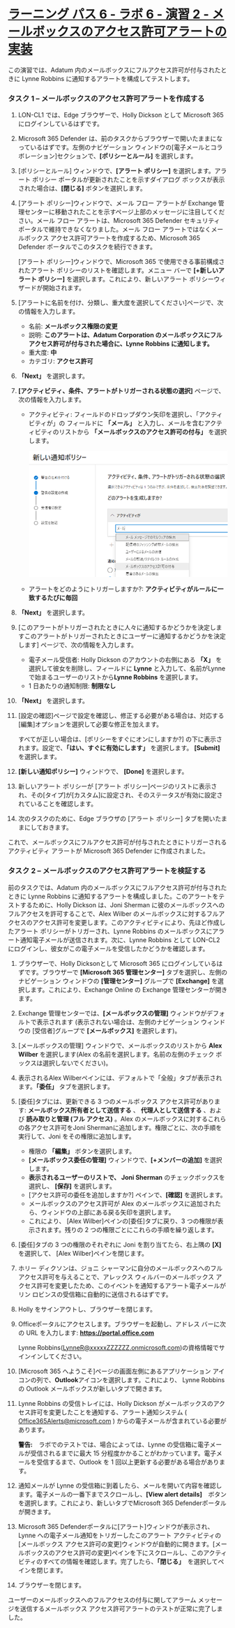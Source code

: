 # [ラーニング パス 6 - ラボ 6 - 演習 2 - メールボックスのアクセス許可アラートの実装](https://github.com/ctct-edu/ms-102-lab/blob/main/Instructions/Labs/LAB_AK_06_Lab6_Ex2_Mailbox_Permission_Alert.md#learning-path-6---lab-6---exercise-2---implement-mailbox-permission-alert)

この演習では、Adatum 内のメールボックスにフルアクセス許可が付与されたときに Lynne Robbins に通知するアラートを構成してテストします。

### タスク 1 – メールボックスのアクセス許可アラートを作成する

1. LON-CL1 では、Edge ブラウザーで、Holly Dickson として Microsoft 365 にログインしているはずです。

2. Microsoft 365 Defender は、前のタスクからブラウザーで開いたままになっているはずです。左側のナビゲーション ウィンドウの[電子メールとコラボレーション]セクションで、**[ポリシーとルール]** を選択します。

3. [ポリシーとルール] ウィンドウで、**[アラート ポリシー]** を選択します。アラート ポリシー ポータルが更新されたことを示すダイアログ ボックスが表示された場合は、**[閉じる]** ボタンを選択します。

4. [アラート ポリシー]ウィンドウで、メール フロー アラートが Exchange 管理センターに移動されたことを示すページ上部のメッセージに注目してください。メール フロー アラートは、Microsoft 365 Defender セキュリティ ポータルで維持できなくなりました。メール フロー アラートではなくメールボックス アクセス許可アラートを作成するため、Microsoft 365 Defender ポータルでこのタスクを続行できます。

   [アラート ポリシー]ウィンドウで、Microsoft 365 で使用できる事前構成されたアラート ポリシーのリストを確認します。メニュー バーで **[+新しいアラート ポリシー]** を選択します。これにより、新しいアラート ポリシーウィザードが開始されます。

5. [アラートに名前を付け、分類し、重大度を選択してください]ページで、次の情報を入力します。

   - 名前: **メールボックス権限の変更**
   - 説明: **このアラートは、Adatum Corporation のメールボックスにフルアクセス許可が付与された場合に、Lynne Robbins に通知します。**
   - 重大度: **中**
   - カテゴリ: **アクセス許可**

6. **「Next」** を選択します。

7. **[アクティビティ、条件、アラートがトリガーされる状態の選択]** ページで、次の情報を入力します。

   - アクティビティ: フィールドのドロップダウン矢印を選択し、「アクティビティが」の フィールドに **「メール」** と入力し、メールを含むアクティビティのリストから **「メールボックスのアクセス許可の付与」** を選択します。

     ![](./media/lab6-2-1.png)

   - アラートをどのようにトリガーしますか?:  **アクティビティがルールに一致するたびに毎回**

8. **「Next」** を選択します。

9. [このアラートがトリガーされたときに人々に通知するかどうかを決定しますこのアラートがトリガーされたときにユーザーに通知するかどうかを決定します] ページで、次の情報を入力します。

   - 電子メール受信者: Holly Dickson のアカウントの右側にある **「X」** を選択して彼女を削除し、フィールドに **Lynne** と入力して、名前がLynneで始まるユーザーのリストから**Lynne Robbins** を選択します。
   - 1 日あたりの通知制限:  **制限なし** 

10. **「Next」** を選択します。

11. [設定の確認]ページで設定を確認し、修正する必要がある場合は、対応する[編集]オプションを選択して必要な修正を加えます。

    すべてが正しい場合は、[ポリシーをすぐにオンにしますか?] の下に表示されます。設定で、**「はい、すぐに有効にします」** を選択します。 **[Submit]** を選択します。

12. **[**新しい通知ポリシー**]** ウィンドウで、 **[Done]** を選択します。

13. 新しいアラート ポリシーが [アラート ポリシー]ページのリストに表示され、その[タイプ]が[カスタム]に設定され、そのステータスが有効に設定されていることを確認します。

14. 次のタスクのために、Edge ブラウザの [アラート ポリシー] タブを開いたままにしておきます。

これで、メールボックスにフルアクセス許可が付与されたときにトリガーされるアクティビティ アラートが Microsoft 365 Defender に作成されました。

### タスク 2 – メールボックスのアクセス許可アラートを検証する

前のタスクでは、Adatum 内のメールボックスにフルアクセス許可が付与されたときに Lynne Robbins に通知するアラートを構成しました。このアラートをテストするために、Holly Dickson は、Joni Sherman に彼のメールボックスへのフルアクセスを許可することで、Alex Wilber のメールボックスに対するフルアクセスのアクセス許可を変更します。このアクティビティにより、先ほど作成したアラート ポリシーがトリガーされ、Lynne Robbins のメールボックスにアラート通知電子メールが送信されます。次に、Lynne Robbins として LON-CL2 にログインし、彼女がこの電子メールを受信したかどうかを確認します。

1. ブラウザーで、Holly Dicksonとして Microsoft 365 にログインしているはずです。ブラウザーで **[Microsoft 365 管理センター]** タブを選択し、左側のナビゲーション ウィンドウの **[管理センター]** グループで **[Exchange]** を選択します。これにより、Exchange Online の Exchange 管理センターが開きます。

2. Exchange 管理センターでは、**[メールボックスの管理]** ウィンドウがデフォルトで表示されます (表示されない場合は、左側のナビゲーション ウィンドウの [受信者]グループで **[メールボックス]** を選択します)。

3. [メールボックスの管理] ウィンドウで、メールボックスのリストから **Alex Wilber** を選択します(Alex の名前を選択します。名前の左側のチェック ボックスは選択しないでください)。

4. 表示されるAlex Wilberペインには、デフォルトで「全般」タブが表示されます。**「委任」** タブを選択します。

5. [委任]タブには、更新できる 3 つのメールボックス アクセス許可があります: **メールボックス所有者として送信する** 、 **代理人として送信する** 、および **読み取りと管理 (フル アクセス)** 。Alex のメールボックスに対するこれらの各アクセス許可をJoni Shermanに追加します。権限ごとに、次の手順を実行して、Joni をその権限に追加します。

   - 権限の **「編集」** ボタンを選択します。
   - **[メールボックス委任の管理]** ウィンドウで、**[+メンバーの追加]** を選択します。
   - **表示されるユーザーのリストで、 Joni Sherman** のチェックボックスを選択し、 **[保存]** を選択します。
   - [アクセス許可の委任を追加しますか?] ペインで、**[確認]** を選択します。
   - メールボックスのアクセス許可が Alex のメールボックスに追加されたら、ウィンドウの上部にある戻る矢印を選択します。
   - これにより、 [Alex Wilber]ペインの[委任]タブに戻り、3 つの権限が表示されます。残りの 2 つの権限ごとにこれらの手順を繰り返します。

6. [委任]タブの 3 つの権限のそれぞれに Joni を割り当てたら、右上隅の **[X]** を選択して、 [Alex Wilber]ペインを閉じます。

7. ホリー ディクソンは、ジョニ シャーマンに自分のメールボックスへのフル アクセス許可を与えることで、アレックス ウィルバーのメールボックス アクセス許可を変更したため、このイベントを通知するアラート電子メールがリン ロビンスの受信箱に自動的に送信されるはずです。

8. Holly をサインアウトし、ブラウザーを閉じます。

9. Officeポータルにアクセスします。ブラウザーを起動し、アドレス バーに次の URL を入力します: **https://portal.office.com**  

   Lynne Robbins(LynneR@xxxxxZZZZZZ.onmicrosoft.com)の資格情報でサインインしてください。

10. [Microsoft 365 へようこそ]ページの画面左側にあるアプリケーション アイコンの列で、**Outlook**アイコンを選択します。これにより、 Lynne Robbins の Outlook メールボックスが新しいタブで開きます。

11. Lynne Robbins の受信トレイには、Holly Dickson がメールボックスのアクセス許可を変更したことを通知する、アラート通知システム ( Office365Alerts@microsoft.com ) からの電子メールが含まれている必要があります。

    **警告:**　ラボでのテストでは、場合によっては、Lynne の受信箱に電子メールが受信されるまでに最大 15 分程度かかることがわかっています。電子メールを受信するまで、Outlook を 1 回以上更新する必要がある場合があります。

12. 通知メールが Lynne の受信箱に到着したら、メールを開いて内容を確認します。電子メールの一番下までスクロールし、**[View alert details]**　ボタンを選択します。これにより、新しいタブでMicrosoft 365 Defenderポータルが開きます。

13. Microsoft 365 Defenderポータルに[アラート]ウィンドウが表示され、Lynne への電子メール通知をトリガーしたこのアラート アクティビティの [メールボックス アクセス許可の変更]ウィンドウが自動的に開きます。[メールボックスのアクセス許可の変更]ペインを下にスクロールし、このアクティビティのすべての情報を確認します。完了したら、**「閉じる」**　を選択してペインを閉じます。

14. ブラウザーを閉じます。

ユーザーのメールボックスへのフルアクセスの付与に関してアラーム メッセージを送信するメールボックス アクセス許可アラートのテストが正常に完了しました。
